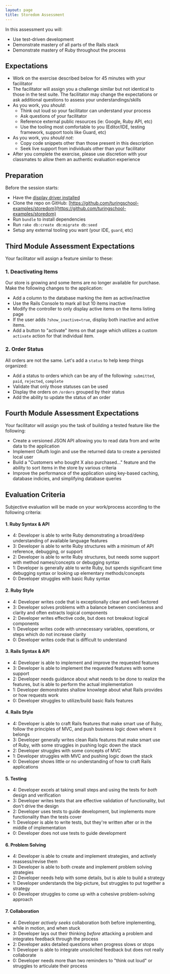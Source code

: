 ```yaml
---
layout: page
title: Storedom Assessment
---
```


In this assessment you will:

* Use test-driven development
* Demonstrate mastery of all parts of the Rails stack
* Demonstrate mastery of Ruby throughout the process

## Expectations

* Work on the exercise described below for 45 minutes with your facilitator
* The facilitator will assign you a challenge similar but not identical to those
in the test suite. The facilitator may change the expectations or ask additional
questions to assess your understandings/skills
* As you work, you *should*:
  * Think out loud so your facilitator can understand your process
  * Ask questions of your facilitator
  * Reference external public resources (ie: Google, Ruby API, etc)
  * Use the tooling most comfortable to you (Editor/IDE, testing framework, support tools like Guard, etc)
* As you work, you *should not*:
  * Copy code snippets other than those present in this description
  * Seek live support from individuals other than your facilitator
* After you complete the exercise, please use discretion with your classmates to allow them an authentic evaluation experience

## Preparation

Before the session starts:

* Have the [display driver installed](http://www.displaylink.com/support/mac_downloads.php)
* Clone the repo on GitHub: [https://github.com/turingschool-examples/storedom](https://github.com/turingschool-examples/storedom)
* Run `bundle` to install dependencies
* Run `rake db:create db:migrate db:seed`
* Setup any external tooling you want (your IDE, `guard`, etc)

## Third Module Assessment Expectations

Your facilitator will assign a feature similar to these:

### 1. Deactivating Items

Our store is growing and some items are no longer available for purchase. Make the following changes to the application:

* Add a column to the database marking the item as active/inactive
* Use the Rails Console to mark all but 10 items inactive
* Modify the controller to only display active items on the items listing page
* If the user adds `?show_inactive=true`, display both inactive and active items.
* Add a button to "activate" items on that page which utilizes a custom `activate` action for that individual item.

### 2. Order Status

All orders are not the same. Let's add a `status` to help keep things organized:

* Add a status to orders which can be any of the following: `submitted`, `paid`, `rejected`, `complete`
* Validate that only those statuses can be used
* Display the orders on `/orders` grouped by their status
* Add the ability to update the status of an order

## Fourth Module Assessment Expectations

Your facilitator will assign you the task of building a tested feature like the
following:

* Create a versioned JSON API allowing you to read data from and write data
to the application
* Implement OAuth login and use the returned data to create a persisted local user
* Build a "Customers who bought X also purchased..." feature and the ability to
sort items in the store by various criteria
* Improve the performance of the application using key-based caching, database
indicies, and simplifying database queries

## Evaluation Criteria

Subjective evaluation will be made on your work/process according to the following criteria:

#### 1. Ruby Syntax & API

* 4: Developer is able to write Ruby demonstrating a broad/deep understanding of available language features
* 3: Developer is able to write Ruby structures with a minimum of API reference, debugging, or support
* 2: Developer is able to write Ruby structures, but needs some support with method names/concepts or debugging syntax
* 1: Developer is generally able to write Ruby, but spends significant time debugging syntax or looking up elementary methods/concepts
* 0: Developer struggles with basic Ruby syntax

#### 2. Ruby Style

* 4: Developer writes code that is exceptionally clear and well-factored
* 3: Developer solves problems with a balance between conciseness and clarity and often extracts logical components
* 2: Developer writes effective code, but does not breakout logical components
* 1: Developer writes code with unnecessary variables, operations, or steps which do not increase clarity
* 0: Developer writes code that is difficult to understand

#### 3. Rails Syntax & API

* 4: Developer is able to implement and improve the requested features
* 3: Developer is able to implement the requested features with some support
* 2: Developer needs guidance about what needs to be done to realize the features, but is able to perform the actual implementation
* 1: Developer demonstrates shallow knowlege about what Rails provides or how requests work
* 0: Developer struggles to utilize/build basic Rails features

#### 4. Rails Style

* 4: Developer is able to craft Rails features that make smart use of Ruby, follow the principles of MVC, and push business logic down where it belongs
* 3: Developer generally writes clean Rails features that make smart use of Ruby, with some struggles in pushing logic down the stack
* 2: Developer struggles with some concepts of MVC
* 1: Developer struggles with MVC and pushing logic down the stack
* 0: Developer shows little or no understanding of how to craft Rails applications

#### 5. Testing

* 4: Developer excels at taking small steps and using the tests for *both* design and verification
* 3: Developer writes tests that are effective validation of functionality, but don't drive the design
* 2: Developer uses tests to guide development, but implements more functionality than the tests cover
* 1: Developer is able to write tests, but they're written after or in the middle of implementation
* 0: Developer does not use tests to guide development

#### 6. Problem Solving

* 4: Developer is able to create and implement strategies, and actively reassess/revise them
* 3: Developer is able to both create and implement problem solving strategies
* 2: Developer needs help with some details, but is able to build a strategy
* 1: Developer understands the big-picture, but struggles to put together a strategy
* 0: Developer struggles to come up with a cohesive problem-solving approach

#### 7. Collaboration

* 4: Developer *actively seeks* collaboration both before implementing, while in motion, and when stuck
* 3: Developer lays out their thinking *before* attacking a problem and integrates feedback through the process
* 2: Developer asks detailed questions when progress slows or stops
* 1: Developer is able to integrate unsolicited feedback but does not really collaborate
* 0: Developer needs more than two reminders to "think out loud" or struggles to articulate their process
